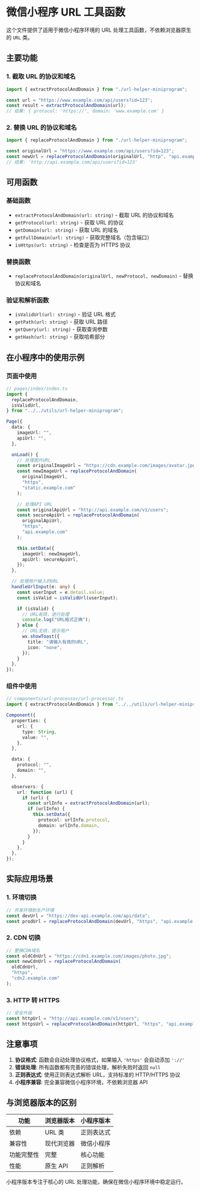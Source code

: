# 微信小程序 URL 工具函数

这个文件提供了适用于微信小程序环境的 URL 处理工具函数，不依赖浏览器原生的 `URL` 类。

## 主要功能

### 1. 截取 URL 的协议和域名

```typescript
import { extractProtocolAndDomain } from "./url-helper-miniprogram";

const url = "https://www.example.com/api/users?id=123";
const result = extractProtocolAndDomain(url);
// 结果: { protocol: 'https://', domain: 'www.example.com' }
```

### 2. 替换 URL 的协议和域名

```typescript
import { replaceProtocolAndDomain } from "./url-helper-miniprogram";

const originalUrl = "https://www.example.com/api/users?id=123";
const newUrl = replaceProtocolAndDomain(originalUrl, "http", "api.example.com");
// 结果: 'http://api.example.com/api/users?id=123'
```

## 可用函数

### 基础函数

- `extractProtocolAndDomain(url: string)` - 截取 URL 的协议和域名
- `getProtocol(url: string)` - 获取 URL 的协议
- `getDomain(url: string)` - 获取 URL 的域名
- `getFullDomain(url: string)` - 获取完整域名（包含端口）
- `isHttps(url: string)` - 检查是否为 HTTPS 协议

### 替换函数

- `replaceProtocolAndDomain(originalUrl, newProtocol, newDomain)` - 替换协议和域名

### 验证和解析函数

- `isValidUrl(url: string)` - 验证 URL 格式
- `getPath(url: string)` - 获取 URL 路径
- `getQuery(url: string)` - 获取查询参数
- `getHash(url: string)` - 获取哈希部分

## 在小程序中的使用示例

### 页面中使用

```typescript
// pages/index/index.ts
import {
  replaceProtocolAndDomain,
  isValidUrl,
} from "../../utils/url-helper-miniprogram";

Page({
  data: {
    imageUrl: "",
    apiUrl: "",
  },

  onLoad() {
    // 处理图片URL
    const originalImageUrl = "https://cdn.example.com/images/avatar.jpg";
    const newImageUrl = replaceProtocolAndDomain(
      originalImageUrl,
      "https",
      "static.example.com"
    );

    // 处理API URL
    const originalApiUrl = "http://api.example.com/v1/users";
    const secureApiUrl = replaceProtocolAndDomain(
      originalApiUrl,
      "https",
      "api.example.com"
    );

    this.setData({
      imageUrl: newImageUrl,
      apiUrl: secureApiUrl,
    });
  },

  // 处理用户输入的URL
  handleUrlInput(e: any) {
    const userInput = e.detail.value;
    const isValid = isValidUrl(userInput);

    if (isValid) {
      // URL有效，进行处理
      console.log("URL格式正确");
    } else {
      // URL无效，提示用户
      wx.showToast({
        title: "请输入有效的URL",
        icon: "none",
      });
    }
  },
});
```

### 组件中使用

```typescript
// components/url-processor/url-processor.ts
import { extractProtocolAndDomain } from "../../utils/url-helper-miniprogram";

Component({
  properties: {
    url: {
      type: String,
      value: "",
    },
  },

  data: {
    protocol: "",
    domain: "",
  },

  observers: {
    url: function (url) {
      if (url) {
        const urlInfo = extractProtocolAndDomain(url);
        if (urlInfo) {
          this.setData({
            protocol: urlInfo.protocol,
            domain: urlInfo.domain,
          });
        }
      }
    },
  },
});
```

## 实际应用场景

### 1. 环境切换

```typescript
// 开发环境到生产环境
const devUrl = "https://dev-api.example.com/api/data";
const prodUrl = replaceProtocolAndDomain(devUrl, "https", "api.example.com");
```

### 2. CDN 切换

```typescript
// 更换CDN域名
const oldCdnUrl = "https://cdn1.example.com/images/photo.jpg";
const newCdnUrl = replaceProtocolAndDomain(
  oldCdnUrl,
  "https",
  "cdn2.example.com"
);
```

### 3. HTTP 转 HTTPS

```typescript
// 安全升级
const httpUrl = "http://api.example.com/v1/users";
const httpsUrl = replaceProtocolAndDomain(httpUrl, "https", "api.example.com");
```

## 注意事项

1. **协议格式**: 函数会自动处理协议格式，如果输入 `'https'` 会自动添加 `'://'`
2. **错误处理**: 所有函数都有完善的错误处理，解析失败时返回 `null`
3. **正则表达式**: 使用正则表达式解析 URL，支持标准的 HTTP/HTTPS 协议
4. **小程序兼容**: 完全兼容微信小程序环境，不依赖浏览器 API

## 与浏览器版本的区别

| 功能       | 浏览器版本 | 小程序版本 |
| ---------- | ---------- | ---------- |
| 依赖       | URL 类     | 正则表达式 |
| 兼容性     | 现代浏览器 | 微信小程序 |
| 功能完整性 | 完整       | 核心功能   |
| 性能       | 原生 API   | 正则解析   |

小程序版本专注于核心的 URL 处理功能，确保在微信小程序环境中稳定运行。
